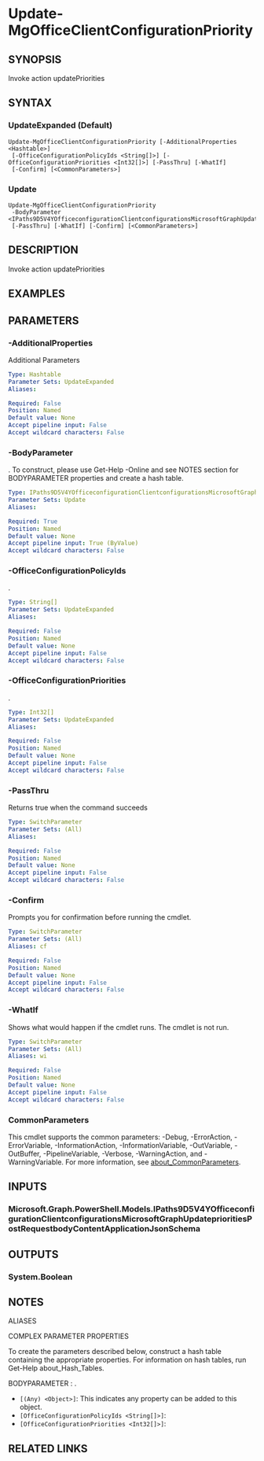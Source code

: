 ﻿---
external help file: Microsoft.Graph.Devices.CorporateManagement-help.xml
Module Name: Microsoft.Graph.Devices.CorporateManagement
online version: https://docs.microsoft.com/en-us/powershell/module/microsoft.graph.devices.corporatemanagement/update-mgofficeclientconfigurationpriority
schema: 2.0.0
---

# Update-MgOfficeClientConfigurationPriority

## SYNOPSIS
Invoke action updatePriorities

## SYNTAX

### UpdateExpanded (Default)
```
Update-MgOfficeClientConfigurationPriority [-AdditionalProperties <Hashtable>]
 [-OfficeConfigurationPolicyIds <String[]>] [-OfficeConfigurationPriorities <Int32[]>] [-PassThru] [-WhatIf]
 [-Confirm] [<CommonParameters>]
```

### Update
```
Update-MgOfficeClientConfigurationPriority
 -BodyParameter <IPaths9D5V4YOfficeconfigurationClientconfigurationsMicrosoftGraphUpdateprioritiesPostRequestbodyContentApplicationJsonSchema>
 [-PassThru] [-WhatIf] [-Confirm] [<CommonParameters>]
```

## DESCRIPTION
Invoke action updatePriorities

## EXAMPLES

## PARAMETERS

### -AdditionalProperties
Additional Parameters

```yaml
Type: Hashtable
Parameter Sets: UpdateExpanded
Aliases:

Required: False
Position: Named
Default value: None
Accept pipeline input: False
Accept wildcard characters: False
```

### -BodyParameter
.
To construct, please use Get-Help -Online and see NOTES section for BODYPARAMETER properties and create a hash table.

```yaml
Type: IPaths9D5V4YOfficeconfigurationClientconfigurationsMicrosoftGraphUpdateprioritiesPostRequestbodyContentApplicationJsonSchema
Parameter Sets: Update
Aliases:

Required: True
Position: Named
Default value: None
Accept pipeline input: True (ByValue)
Accept wildcard characters: False
```

### -OfficeConfigurationPolicyIds
.

```yaml
Type: String[]
Parameter Sets: UpdateExpanded
Aliases:

Required: False
Position: Named
Default value: None
Accept pipeline input: False
Accept wildcard characters: False
```

### -OfficeConfigurationPriorities
.

```yaml
Type: Int32[]
Parameter Sets: UpdateExpanded
Aliases:

Required: False
Position: Named
Default value: None
Accept pipeline input: False
Accept wildcard characters: False
```

### -PassThru
Returns true when the command succeeds

```yaml
Type: SwitchParameter
Parameter Sets: (All)
Aliases:

Required: False
Position: Named
Default value: None
Accept pipeline input: False
Accept wildcard characters: False
```

### -Confirm
Prompts you for confirmation before running the cmdlet.

```yaml
Type: SwitchParameter
Parameter Sets: (All)
Aliases: cf

Required: False
Position: Named
Default value: None
Accept pipeline input: False
Accept wildcard characters: False
```

### -WhatIf
Shows what would happen if the cmdlet runs.
The cmdlet is not run.

```yaml
Type: SwitchParameter
Parameter Sets: (All)
Aliases: wi

Required: False
Position: Named
Default value: None
Accept pipeline input: False
Accept wildcard characters: False
```

### CommonParameters
This cmdlet supports the common parameters: -Debug, -ErrorAction, -ErrorVariable, -InformationAction, -InformationVariable, -OutVariable, -OutBuffer, -PipelineVariable, -Verbose, -WarningAction, and -WarningVariable. For more information, see [about_CommonParameters](http://go.microsoft.com/fwlink/?LinkID=113216).

## INPUTS

### Microsoft.Graph.PowerShell.Models.IPaths9D5V4YOfficeconfigurationClientconfigurationsMicrosoftGraphUpdateprioritiesPostRequestbodyContentApplicationJsonSchema
## OUTPUTS

### System.Boolean
## NOTES

ALIASES

COMPLEX PARAMETER PROPERTIES

To create the parameters described below, construct a hash table containing the appropriate properties. For information on hash tables, run Get-Help about_Hash_Tables.


BODYPARAMETER <IPaths9D5V4YOfficeconfigurationClientconfigurationsMicrosoftGraphUpdateprioritiesPostRequestbodyContentApplicationJsonSchema>: .
  - `[(Any) <Object>]`: This indicates any property can be added to this object.
  - `[OfficeConfigurationPolicyIds <String[]>]`: 
  - `[OfficeConfigurationPriorities <Int32[]>]`: 

## RELATED LINKS
